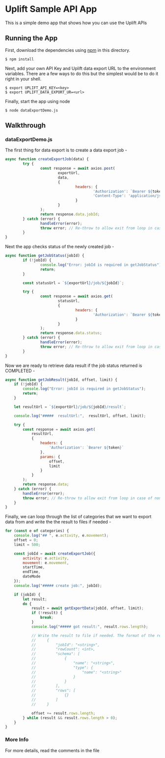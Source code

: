 # Uplift Sample API App

This is a simple demo app that shows how you can use the Uplift APIs

## Running the App

First, download the dependencies using [npm](https://www.npmjs.org) in this directory.

```
$ npm install
```

Next, add your own API Key and Uplift data export URL to the environment variables.
There are a few ways to do this but the simplest would be to do it right in your shell.

```
$ export UPLIFT_API_KEY=<key>
$ export UPLIFT_DATA_EXPORT_UR=<url>
```

Finally, start the app using node

```
$ node dataExportDemo.js
```

## Walkthrough

### dataExportDemo.js

The first thing for data export is to create a data export job -

```javascript
async function createExportJob(data) {
        try {
                const response = await axios.post(
                        exportUrl,
                        data,
                        {
                                headers: {
                                        'Authorization': `Bearer ${token}`,
                                        'Content-Type': 'application/json'
                                }
                        }
                );
                return response.data.jobId;
        } catch (error) {
                handleError(error);
                throw error; // Re-throw to allow exit from loop in case of non-recoverable error 
        }
}
```

Next the app checks status of the newly created job -

```javascript
async function getJobStatus(jobId) {
        if (!jobId) {
                console.log("Error: jobId is required in getJobStatus");
                return;
        }

        const statusUrl = `${exportUrl}/job/${jobId}`;

        try {
                const response = await axios.get(
                        statusUrl,
                        {
                                headers: {
                                        'Authorization': `Bearer ${token}`
                                }
                        }
                );
                return response.data.status;
        } catch (error) {
                handleError(error);
                throw error; // Re-throw to allow exit from loop in case of non-recoverable error
        }
}
```

Now we are ready to retrieve data result if the job status returned is COMPLETED -

```javascript
async function getJobResult(jobId, offset, limit) {
	if (!jobId) {
		console.log("Error: jobId is required in getJobStatus");
		return;
	}

	let resultUrl = `${exportUrl}/job/${jobId}/result`;

	console.log("#####	resultUrl:",  resultUrl, offset, limit);

	try {
		const response = await axios.get(
			resultUrl,
			{
				headers: {
					'Authorization': `Bearer ${token}`
				},
				params: {
					offset,
					limit
				}
			}
		);
		return response.data;
	} catch (error) {
		handleError(error);
		throw error; // Re-throw to allow exit from loop in case of non-recoverable error
	}
}
```

Finally, we can loop through the list of categories that we want to export data from and write the
the result to files if needed -

```javascript
for (const e of categories) {
	console.log("## ", e.activity, e.movement);
	offset = 0;
	limit = 500;

	const jobId = await createExportJob({
		activity: e.activity,
		movement: e.movement,
		startTime,
		endTime,
		dateMode
	});
	console.log("##### create job:", jobId);

	if (jobId) {
		let result;
		do {
			result = await getExportData(jobId, offset, limit);
			if (!result) {
				break;
			}
			console.log("##### got result:", result.rows.length);

			// Write the result to file if needed. The format of the result:
			//	   {
			//		   "jobId": "<string>",
			//		   "rowCount": <int>,
			//		   "schema": [
			//			   {
			//				   "name": "<string>",
			//				   "type": {
			//					   "name": "<string>"
			//				   }
			//			   }
			//		   ],
			//		   "rows": [
			//			   {}
			//		   ]
			//	   }

			offset += result.rows.length;
		} while (result && result.rows.length > 0);
	}
}
```

### More Info
For more details, read the comments in the file
